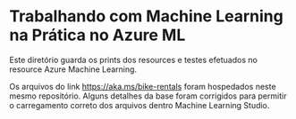 # Trabalhando com Machine Learning na Prática no Azure ML
Este diretório guarda os prints dos resources e testes efetuados no resource Azure Machine Learning.

Os arquivos do link https://aka.ms/bike-rentals foram hospedados neste mesmo repositório. Alguns detalhes da base foram corrigidos para permitir o carregamento correto dos arquivos dentro Machine Learning Studio.